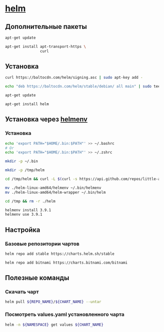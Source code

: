# [helm](https://helm.sh/docs/intro/install/)

## Дополнительные пакеты

```bash
apt-get update
```

```bash
apt-get install apt-transport-https \
                curl
```

## Установка

```bash
curl https://baltocdn.com/helm/signing.asc | sudo apt-key add -

echo "deb https://baltocdn.com/helm/stable/debian/ all main" | sudo tee /etc/apt/sources.list.d/helm-stable-debian.list

apt-get update

apt-get install helm
```

## Установка через [helmenv](https://github.com/little-angry-clouds/kubernetes-binaries-managers/tree/master/cmd/helmenv)

### Установка

```bash
echo 'export PATH="$HOME/.bin:$PATH"' >> ~/.bashrc
# Or
echo 'export PATH="$HOME/.bin:$PATH"' >> ~/.zshrc

mkdir -p ~/.bin

mkdir -p /tmp/helm

cd /tmp/helm && curl -L $(curl -s https://api.github.com/repos/little-angry-clouds/kubernetes-binaries-managers/releases/latest | grep browser_download_url | grep -E 'kubernetes-binaries-managers_[0-9\.\-]+_linux_amd64.tar.gz' | cut -d '"' -f 4 | head -n 1) | tar xzf -

mv ./helm-linux-amd64/helmenv ~/.bin/helmenv
mv ./helm-linux-amd64/helm-wrapper ~/.bin/helm

cd /tmp && rm -r ./helm

helmenv install 3.9.1
helmenv use 3.9.1
```

## Настройка

### Базовые репозитории чартов

```bash
helm repo add stable https://charts.helm.sh/stable
```

```bash
helm repo add bitnami https://charts.bitnami.com/bitnami
```

## Полезные команды

### Скачать чарт

```bash
helm pull ${REPO_NAME}/${CHART_NAME} --untar
```

### Посмотреть values.yaml установленного чарта

```bash
helm -n ${NAMESPACE} get values ${CHART_NAME}
```
